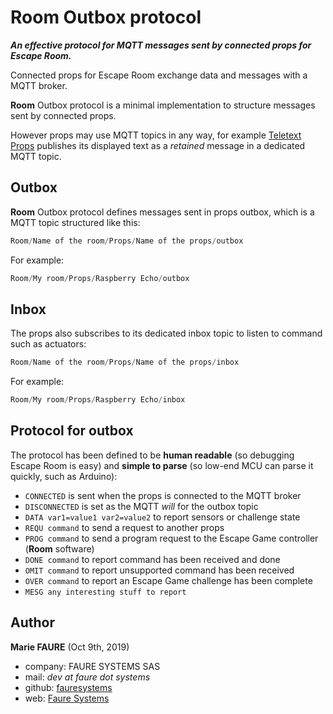 ﻿# Room Outbox protocol
***An effective protocol for MQTT messages sent by connected props for Escape Room.***

Connected props for Escape Room exchange data and messages with a MQTT broker.

**Room** Outbox protocol is a minimal implementation to structure messages sent by connected props. 

However props may use MQTT topics in any way, for example [Teletext Props](https://github.com/fauresystems/TeletextProps) publishes its displayed text as a *retained* message in a dedicated MQTT topic.

## Outbox
**Room** Outbox protocol defines messages sent in props outbox, which is a MQTT topic structured like this:
```python
Room/Name of the room/Props/Name of the props/outbox
```
For example:
```python
Room/My room/Props/Raspberry Echo/outbox
```

## Inbox
The props also subscribes to its dedicated inbox topic to listen to command such as actuators:
```python
Room/Name of the room/Props/Name of the props/inbox
```
For example:
```python
Room/My room/Props/Raspberry Echo/inbox
```

## Protocol for outbox
The protocol has been defined to be **human readable** (so debugging Escape Room is easy) and  **simple to parse** (so low-end MCU can parse it quickly, such as Arduino):

* `CONNECTED` is sent when the props is connected to the MQTT broker
* `DISCONNECTED` is set as the MQTT *will* for the outbox topic
* `DATA var1=value1 var2=value2` to report sensors or challenge state
* `REQU command` to send a request to another props
* `PROG command` to send a program request to the Escape Game controller (**Room** software)
* `DONE command` to report command has been received and done
* `OMIT command` to report unsupported command has been received
* `OVER command` to report an Escape Game challenge has been complete
* `MESG any interesting stuff to report`


## Author

**Marie FAURE** (Oct 9th, 2019)
* company: FAURE SYSTEMS SAS
* mail: *dev at faure dot systems*
* github: <a href="https://github.com/fauresystems?tab=repositories" target="_blank">fauresystems</a>
* web: <a href="https://faure.systems/" target="_blank">Faure Systems</a>